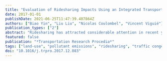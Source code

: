 ```yaml
---
title: "Evaluation of Ridesharing Impacts Using an Integrated Transport Land-Use Model: A Case Study for the Paris Region"
date: 2017-01-01
publishDate: 2021-06-25T11:47:39.407864Z
authors: ["Biao Yin", "Liu Liu", "Nicolas Coulombel", "Vincent Viguié"]
publication_types: ["2"]
abstract: "Ridesharing has attracted considerable attention in recent years, as a simple, relatively inexpensive, yet efficient way to curb greenhouse gas emissions in the private transport sector. This is in particular the case in the Paris region: as the road network is increasingly congested, leading to more and more frequent heavy air pollution episodes, local authorities seek to promote ridesharing in order to improve travel conditions and mitigate the environmental impact of road traffic. This research seeks to assess through sensitivity analysis what is the potential of ridesharing regarding these two points, namely reducing congestion and mitigating pollutant emissions, in the case of the Paris region. The effects of various ridesharing scenarios will be investigated by using an integrated transport land-use model and by considering each of the following mechanisms successively: 1) traffic assignment, 2) mode choice, 3) distribution. Results include a quantitative assessment of what level of ridesharing is reached to observe significant improvements regarding congestion and pollutant emissions, and on which trip segments (e.g., purpose and range) should one focus the efforts to do so. A step by step decomposition of the effects will also help better understand the various implications of ridesharing on the urban system as a whole."
featured: false
publication: "*Transportation Research Procedia*"
tags: ["land-use", "pollutant emissions", "ridesharing", "traffic congestion", "transport"]
doi: "10.1016/j.trpro.2017.12.083"
---
```


